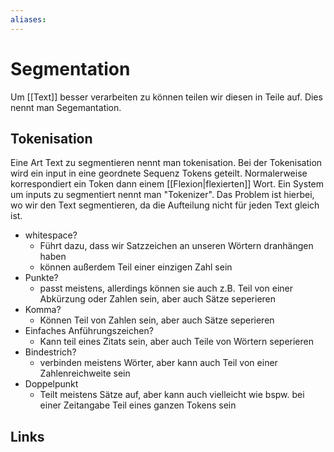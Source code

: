 ```yaml
---
aliases: 
---
```

# Segmentation 
Um [[Text]] besser verarbeiten zu können teilen wir diesen in Teile auf. Dies nennt man Segemantation.
## Tokenisation
Eine Art Text zu segmentieren nennt man tokenisation. Bei der Tokenisation wird ein input in eine geordnete Sequenz Tokens geteilt. Normalerweise korrespondiert ein Token dann einem [[Flexion|flexierten]] Wort. Ein System um inputs zu segmentiert nennt man "Tokenizer".
Das Problem ist hierbei, wo wir den Text segmentieren, da die Aufteilung nicht für jeden Text gleich ist.
- whitespace?
	- Führt dazu, dass wir Satzzeichen an unseren Wörtern dranhängen haben
	- können außerdem Teil einer einzigen Zahl sein
- Punkte?
	- passt meistens, allerdings können sie auch z.B. Teil von einer Abkürzung oder Zahlen sein, aber auch Sätze seperieren
- Komma?
	- Können Teil von Zahlen sein, aber auch Sätze seperieren
- Einfaches Anführungszeichen?
	- Kann teil eines Zitats sein, aber auch Teile von Wörtern seperieren
- Bindestrich?
	- verbinden meistens Wörter, aber kann auch Teil von einer Zahlenreichweite sein
- Doppelpunkt
	- Teilt meistens Sätze auf, aber kann auch vielleicht wie bspw. bei einer Zeitangabe Teil eines ganzen Tokens sein
## Links